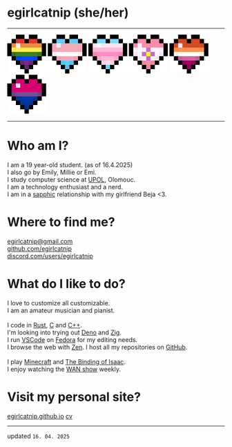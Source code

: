 # egirlcatnip (she/her)

<hr>

![Rainbow](/assets/img/hearts/rainbow.webp)
![Transgender](/assets/img/hearts/trans.webp)
![Transfemme](/assets/img/hearts/transfemme.webp)
![Sapphic](/assets/img/hearts/sapphic.webp)
![Lesbian](/assets/img/hearts/lesbian.webp)
![Bisexual](/assets/img/hearts/bisexual.webp)

<hr>

# Who am I?

I am a 19 year-old student. (as of 16.4.2025)
<br> 
I also go by Emily, Millie or Emi.
<br> 
I study computer science at [UPOL](https://inf.upol.cz), Olomouc.
<br> 
I am a technology enthusiast and a nerd.
<br> 
I am in a [sapphic](https://en.wikipedia.org/wiki/Sapphism) relationship with my girlfriend Beja <3.

# Where to find me?

[egirlcatnip@gmail.com](mailto:egirlcatnip@gmail.com)
<br> 
[github.com/egirlcatnip](https://github.com/egirlcatnip)
<br> 
[discord.com/users/egirlcatnip](https://discord.com/users/egirlcatnip)


# What do I like to do?

I love to customize all customizable.
<br>
I am an amateur musician and pianist.
<br>
<br>
I code in [Rust](https://wikipedia.org/wiki/Rust_(programming_language)), [C](https://wikipedia.org/wiki/C_(programming_language)) and [C++](https://wikipedia.org/wiki/C++_(programming_language)).
<br>
I'm looking into trying out [Deno](https://wikipedia.org/wiki/Deno(Software)) and [Zig](https://wikipedia.org/wiki/Zig(programming_language)).
<br>
I run [VSCode](https://en.wikipedia.org/wiki/Visual_Studio_Code) on [Fedora](https://wikipedia.org/wiki/Fedora_Linux) for my editing needs.
<br>
I browse the web with [Zen](https://wikipedia.org/wiki/Zen_Browser). I host all my repositories on [GitHub](https://wikipedia.org/wiki/GitHub).
<br>
<br>
I play [Minecraft](https://wikipedia.org/wiki/Minecraft) and [The Binding of Isaac](https://en.wikipedia.org/wiki/The_Binding_of_Isaac:_Rebirth).
<br>
I enjoy watching the [WAN show](https://youtube.com/playlist?list=PL8mG-RkN2uTw7PhlnAr4pZZz2QubIbujH) weekly.

# Visit my personal site?

[egirlcatnip.github.io](https://egirlcatnip.github.io/) 
[cv](https://egirlcatnip.github.io/cv)

<hr>

updated `16. 04. 2025`
